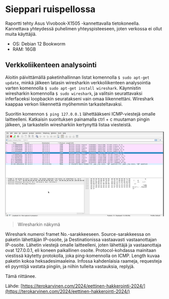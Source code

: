 # Sieppari ruispellossa

Raportti tehty Asus Vivobook-X1505 -kannettavalla tietokoneella. Kannettava yhteydessä puhelimen yhteyspisteeseen, joten verkossa ei ollut muita käyttäjiä.


 - OS: Debian 12 Bookworm
 - RAM: 16GB


## Verkkoliikenteen analysointi

Aloitin päivittämällä paketinhallinnan listat komennolla ``$ sudo apt-get update``, minkä jälkeen latasin wiresharkin verkkoliikenteen analysointia varten komennolla ``$ sudo apt-get install wireshark``. Käynnistin wiresharkin komennolla ``$ sudo wireshark``, ja valitsin seurattavaksi inferfaceksi loopbackin seuratakseni vain omaa liikennettäni.  Wireshark kaappaa verkon liikennettä myöhemmin tarkasteltavaksi.

Suoritin komennon ``$ ping 127.0.0.1`` lähettääkseni ICMP-viestejä omalle laitteelleni. Katkaisin suorituksen painamalla ctrl + c muutaman pingin jälkeen, ja tarkastelin wiresharkiin kertynyttä listaa viesteistä. 

![Add file: wireshark](/wireshark.png)
> Wiresharkin näkymä

Wireshark numeroi framet No.-sarakkeeseen. Source-sarakkeessa on paketin lähettäjän IP-osoite, ja Destinationissa vastaavasti vastaanottajan IP-osoite. Lähetin viestejä omalle laitteelleni, joten lähettäjä ja vastaanottaja ovat 127.0.0.1, eli koneen paikallinen osoite. Protocol-kohdassa mainitaan viestissä käytetty protokolla, joka ping-komennolla on ICMP. Length kuvaa paketin kokoa heksadesimaaleina. Infossa kahdenlaisia raameja, requesteja eli pyyntöjä vastata pingiin, ja niihin tulleita vastauksia, replyjä. 

Tämä riittänee.

Lähde:
[https://terokarvinen.com/2024/eettinen-hakkerointi-2024/](https://terokarvinen.com/2024/eettinen-hakkerointi-2024/)
